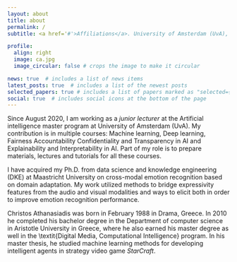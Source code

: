```yaml
---
layout: about
title: about
permalink: /
subtitle: <a href='#'>Affiliations</a>. University of Amsterdam (UvA), Science park 904=

profile:
  align: right
  image: ca.jpg
  image_circular: false # crops the image to make it circular

news: true  # includes a list of news items
latest_posts: true  # includes a list of the newest posts
selected_papers: true # includes a list of papers marked as "selected={true}"
social: true  # includes social icons at the bottom of the page
---
```



Since August 2020, I am working as a <em>junior lecturer</em> at the Artificial intelligence master program at University of Amsterdam (UvA). My contribution is in multiple courses: Machine learning, Deep learning, Fairness Accountability Confidentiality and Transparency in AI and Explainability and Interpretability in AI. Part of my role is to prepare materials, lectures and tutorials for all these courses.

I have acquired my Ph.D. from data science and knowledge engineering (DKE) at Maastricht University on cross-modal emotion recognition based on domain adaptation. My work utilized methods to bridge expressivity features from the audio and visual modalities and ways to elicit both in order to improve emotion recognition performance.

Christos Athanasiadis was born in February 1988 in Drama, Greece. In 2010 he completed his bachelor degree in the Department of computer science in Aristotle University in Greece, where he also earned his master degree as well in the \textit{Digital Media, Computational Intelligence} program. In his master thesis, he studied machine learning methods for developing intelligent agents in strategy video game <em>StarCraft</em>.




 